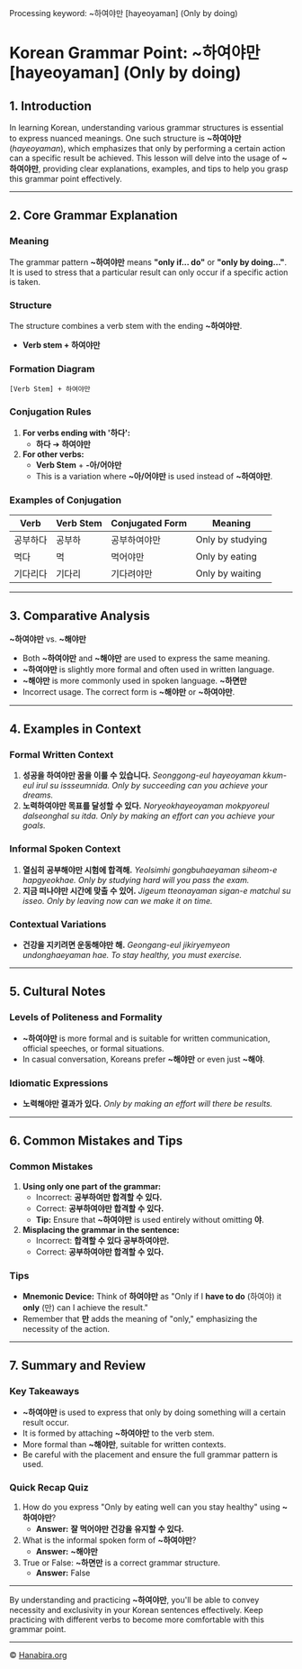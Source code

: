 Processing keyword: ~하여야만 [hayeoyaman] (Only by doing)
# Korean Grammar Point: ~하여야만 [hayeoyaman] (Only by doing)

## 1. Introduction
In learning Korean, understanding various grammar structures is essential to express nuanced meanings. One such structure is **~하여야만** (*hayeoyaman*), which emphasizes that only by performing a certain action can a specific result be achieved. This lesson will delve into the usage of **~하여야만**, providing clear explanations, examples, and tips to help you grasp this grammar point effectively.

---
## 2. Core Grammar Explanation
### Meaning
The grammar pattern **~하여야만** means **"only if... do"** or **"only by doing..."**. It is used to stress that a particular result can only occur if a specific action is taken.
### Structure
The structure combines a verb stem with the ending **~하여야만**.
- **Verb stem + 하여야만**
### Formation Diagram
```
[Verb Stem] + 하여야만
```
### Conjugation Rules
1. **For verbs ending with '하다':**
   - **하다** ➔ **하여야만**
2. **For other verbs:**
   - **Verb Stem** + **-아/어야만**
   - This is a variation where **~아/어야만** is used instead of **~하여야만**.
### Examples of Conjugation
| Verb        | Verb Stem | Conjugated Form    | Meaning                  |
|-------------|-----------|--------------------|--------------------------|
| 공부하다    | 공부하    | 공부하여야만        | Only by studying         |
| 먹다        | 먹        | 먹어야만            | Only by eating           |
| 기다리다    | 기다리    | 기다려야만          | Only by waiting          |
---
## 3. Comparative Analysis
**~하여야만** vs. **~해야만**
- Both **~하여야만** and **~해야만** are used to express the same meaning.
- **~하여야만** is slightly more formal and often used in written language.
- **~해야만** is more commonly used in spoken language.
**~하면만**
- Incorrect usage. The correct form is **~해야만** or **~하여야만**.
---
## 4. Examples in Context
### Formal Written Context
1. **성공을 하여야만 꿈을 이룰 수 있습니다.**
   *Seonggong-eul hayeoyaman kkum-eul irul su issseumnida.*
   *Only by succeeding can you achieve your dreams.*
2. **노력하여야만 목표를 달성할 수 있다.**
   *Noryeokhayeoyaman mokpyoreul dalseonghal su itda.*
   *Only by making an effort can you achieve your goals.*
### Informal Spoken Context
1. **열심히 공부해야만 시험에 합격해.**
   *Yeolsimhi gongbuhaeyaman siheom-e hapgyeokhae.*
   *Only by studying hard will you pass the exam.*
2. **지금 떠나야만 시간에 맞출 수 있어.**
   *Jigeum tteonayaman sigan-e matchul su isseo.*
   *Only by leaving now can we make it on time.*
### Contextual Variations
- **건강을 지키려면 운동해야만 해.**
  *Geongang-eul jikiryemyeon undonghaeyaman hae.*
  *To stay healthy, you must exercise.*
---
## 5. Cultural Notes
### Levels of Politeness and Formality
- **~하여야만** is more formal and is suitable for written communication, official speeches, or formal situations.
- In casual conversation, Koreans prefer **~해야만** or even just **~해야**.
### Idiomatic Expressions
- **노력해야만 결과가 있다.**
  *Only by making an effort will there be results.*
---
## 6. Common Mistakes and Tips
### Common Mistakes
1. **Using only one part of the grammar:**
   - Incorrect: **공부하여만 합격할 수 있다.**
   - Correct: **공부하여야만 합격할 수 있다.**
   - **Tip:** Ensure that **~하여야만** is used entirely without omitting **야**.
2. **Misplacing the grammar in the sentence:**
   - Incorrect: **합격할 수 있다 공부하여야만.**
   - Correct: **공부하여야만 합격할 수 있다.**
### Tips
- **Mnemonic Device:** Think of **하여야만** as "Only if I **have to do** (하여야) it **only** (만) can I achieve the result."
- Remember that **만** adds the meaning of "only," emphasizing the necessity of the action.
---
## 7. Summary and Review
### Key Takeaways
- **~하여야만** is used to express that only by doing something will a certain result occur.
- It is formed by attaching **~하여야만** to the verb stem.
- More formal than **~해야만**, suitable for written contexts.
- Be careful with the placement and ensure the full grammar pattern is used.
### Quick Recap Quiz
1. How do you express "Only by eating well can you stay healthy" using **~하여야만**?
   - **Answer:** **잘 먹어야만 건강을 유지할 수 있다.**
2. What is the informal spoken form of **~하여야만**?
   - **Answer:** **~해야만**
3. True or False: **~하면만** is a correct grammar structure.
   - **Answer:** False
---
By understanding and practicing **~하여야만**, you'll be able to convey necessity and exclusivity in your Korean sentences effectively. Keep practicing with different verbs to become more comfortable with this grammar point.

---
© [Hanabira.org](https://hanabira.org)
